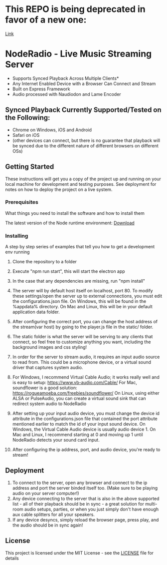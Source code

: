 # This REPO is being deprecated in favor of a new one:
[Link](https://github.com/Aric1088/NodeAudioSync)
# NodeRadio - Live Music Streaming Server 

- Supports Synced Playback Across Multiple Clients*
- Any Internet Enabled Device with a Browser Can Connect and Stream
- Built on Express Framework
- Audio processed with Naudiodon and Lame Encoder

## Synced Playback Currently Supported/Tested on the Following:

- Chrome on Windows, iOS and Android
- Safari on iOS
- (other devices can connect, but there is no guarantee that playback will be synced due to the different nature of different browsers on different OSs)

## Getting Started

These instructions will get you a copy of the project up and running on your local machine for development and testing purposes. See deployment for notes on how to deploy the project on a live system.

### Prerequisites

What things you need to install the software and how to install them

The latest version of the Node runtime environment: [Download](https://nodejs.org/en/download/) 


### Installing

A step by step series of examples that tell you how to get a development env running

1. Clone the repository to a folder
2. Execute "npm run start", this will start the electron app
3. In the case that any dependencies are missing, run "npm install"
4. The server will by default host itself on localhost, port 80.
To modify these settings/open the server up to external connections, you must edit the configurations.json file.
On Windows, this will be found in the %appdata% directory.
On Mac and Linux, this will be in your default application data folder.
5. After configuring the correct port, you can change the host address of the stream(var host) by going to the player.js file in the static/ folder.
6. The static folder is what the server will be serving to any clients that connect, so feel free to customize anything you want, including the background images and css styling!
7. In order for the server to stream audio, it requires an input audio source to read from. This could be a microphone device, or a virtual sound driver that captures system audio.
8. For Windows, I recommend Virtual Cable Audio; it works really well and is easy to setup: https://www.vb-audio.com/Cable/
For Mac, soundflower is a good solution: https://rogueamoeba.com/freebies/soundflower/
On Linux, using either ALSA or PulseAudio, you can create a virtual sound sink that can redirect system audio to NodeRadio
9. After setting up your input audio device, you must change the device id attribute in the configurations.json file that contained the port attribute mentioned earlier to match the id of your input sound device.
On Windows, the Virtual Cable Audio device is usually audio device 1.
On Mac and Linux, I recommend starting at 0 and moving up 1 until NodeRadio detects your sound card input.

10. After configuring the ip address, port, and audio device, you're ready to stream!


## Deployment

1. To connect to the server, open any browser and connect to the ip address and port the server binded itself too. (Make sure to be playing audio on your server computer!)
2. Any device connecting to the server that is also in the above supported list - all of their playback should be in sync - a great solution for multi-room audio setups, parties, or when you just simply don't have enough aux cable splitters for all your speakers.
3. If any device desyncs, simply reload the browser page, press play, and the audio should be in sync again!

## License

This project is licensed under the MIT License - see the [LICENSE](LICENSE) file for details

